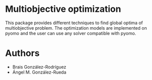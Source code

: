 # Multiobjective optimization
This package provides different techniques to find global optima of multiobjective problem. The optimization models are implemented on pyomo and the user can use any solver compatible with pyomo.

# Authors
- Brais González-Rodríguez
- Ángel M. González-Rueda
